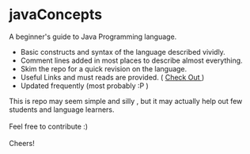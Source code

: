 javaConcepts
============

A beginner's guide to Java Programming language.
<ul>
<li>Basic constructs and syntax of the language described vividly.</li>
<li>Comment lines added in most places to describe almost everything.</li>
<li>Skim the repo for a quick revision on the language.</li>
<li>Useful Links and must reads are provided. ( <a href="../master/UsefulLinks.md">Check Out </a> )</li>
<li>Updated frequently (most probably :P )</li>

</ul>

This is repo may seem simple and silly , but it may actually help out few students and language learners.<br/>
<br/>
Feel free to contribute :) <br/>
<br/>
Cheers!
